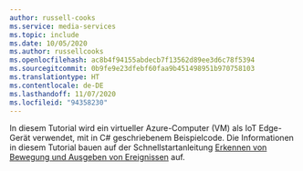 ```yaml
---
author: russell-cooks
ms.service: media-services
ms.topic: include
ms.date: 10/05/2020
ms.author: russellcooks
ms.openlocfilehash: ac8b4f94155abdecb7f13562d89ee3d6c78f5394
ms.sourcegitcommit: 0b9fe9e23dfebf60faa9b451498951b970758103
ms.translationtype: HT
ms.contentlocale: de-DE
ms.lasthandoff: 11/07/2020
ms.locfileid: "94358230"
---
```

In diesem Tutorial wird ein virtueller Azure-Computer (VM) als IoT Edge-Gerät verwendet, mit in C# geschriebenem Beispielcode. Die Informationen in diesem Tutorial bauen auf der Schnellstartanleitung [Erkennen von Bewegung und Ausgeben von Ereignissen](../../../detect-motion-emit-events-quickstart.md) auf.

